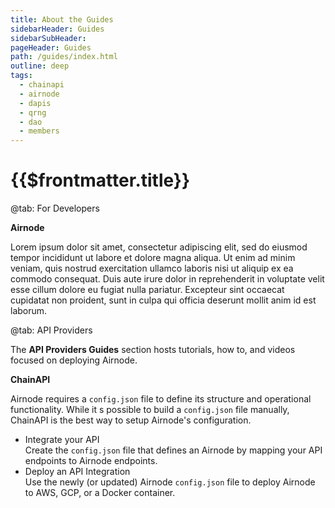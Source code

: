 ```yaml
---
title: About the Guides
sidebarHeader: Guides
sidebarSubHeader:
pageHeader: Guides
path: /guides/index.html
outline: deep
tags:
  - chainapi
  - airnode
  - dapis
  - qrng
  - dao
  - members
---
```


<PageHeader/>

# {{$frontmatter.title}}

<Tabs>

@tab: For Developers

**Airnode**

Lorem ipsum dolor sit amet, consectetur adipiscing elit, sed do eiusmod tempor
incididunt ut labore et dolore magna aliqua. Ut enim ad minim veniam, quis
nostrud exercitation ullamco laboris nisi ut aliquip ex ea commodo consequat.
Duis aute irure dolor in reprehenderit in voluptate velit esse cillum dolore eu
fugiat nulla pariatur. Excepteur sint occaecat cupidatat non proident, sunt in
culpa qui officia deserunt mollit anim id est laborum.

@tab: API Providers

The **API Providers Guides** section hosts tutorials, how to, and videos focused
on deploying Airnode.

**ChainAPI**

Airnode requires a `config.json` file to define its structure and operational
functionality. While it s possible to build a `config.json` file manually,
ChainAPI is the best way to setup Airnode's configuration.

- Integrate your API <br/>Create the `config.json` file that defines an Airnode
  by mapping your API endpoints to Airnode endpoints.
- Deploy an API Integration <br/>Use the newly (or updated) Airnode
  `config.json` file to deploy Airnode to AWS, GCP, or a Docker container.

</Tabs>
